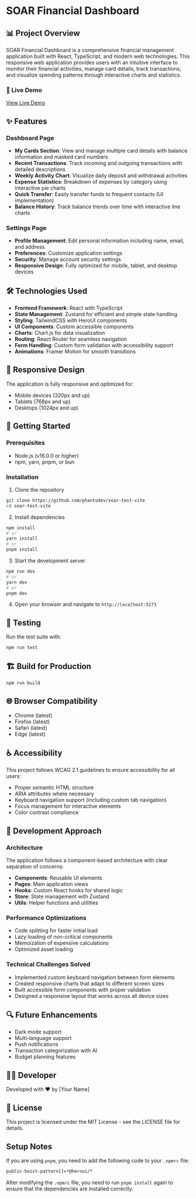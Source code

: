 # SOAR Financial Dashboard

## 📊 Project Overview

SOAR Financial Dashboard is a comprehensive financial management application built with React, TypeScript, and modern web technologies. This responsive web application provides users with an intuitive interface to monitor their financial activities, manage card details, track transactions, and visualize spending patterns through interactive charts and statistics.

### 🌟 Live Demo

[View Live Demo](https://soar-test-vite.vercel.app/)

## ✨ Features

### Dashboard Page
- **My Cards Section**: View and manage multiple card details with balance information and masked card numbers
- **Recent Transactions**: Track incoming and outgoing transactions with detailed descriptions
- **Weekly Activity Chart**: Visualize daily deposit and withdrawal activities
- **Expense Statistics**: Breakdown of expenses by category using interactive pie charts
- **Quick Transfer**: Easily transfer funds to frequent contacts (UI implementation)
- **Balance History**: Track balance trends over time with interactive line charts

### Settings Page
- **Profile Management**: Edit personal information including name, email, and address
- **Preferences**: Customize application settings
- **Security**: Manage account security settings
- **Responsive Design**: Fully optimized for mobile, tablet, and desktop devices

## 🛠️ Technologies Used

- **Frontend Framework**: React with TypeScript
- **State Management**: Zustand for efficient and simple state handling
- **Styling**: TailwindCSS with HeroUI components
- **UI Components**: Custom accessible components
- **Charts**: Chart.js for data visualization
- **Routing**: React Router for seamless navigation
- **Form Handling**: Custom form validation with accessibility support
- **Animations**: Framer Motion for smooth transitions

## 📱 Responsive Design

The application is fully responsive and optimized for:
- Mobile devices (320px and up)
- Tablets (768px and up)
- Desktops (1024px and up)

## 🚀 Getting Started

### Prerequisites

- Node.js (v16.0.0 or higher)
- npm, yarn, pnpm, or bun

### Installation

1. Clone the repository
```bash
git clone https://github.com/phantodev/soar-test-vite
cd soar-test-vite
```

2. Install dependencies
```bash
npm install
# or
yarn install
# or
pnpm install
```

3. Start the development server
```bash
npm run dev
# or
yarn dev
# or
pnpm dev
```

4. Open your browser and navigate to `http://localhost:5173`

## 🧪 Testing

Run the test suite with:

```bash
npm run test
```

## 🏗️ Build for Production

```bash
npm run build
```

## 🌐 Browser Compatibility

- Chrome (latest)
- Firefox (latest)
- Safari (latest)
- Edge (latest)

## ♿ Accessibility

This project follows WCAG 2.1 guidelines to ensure accessibility for all users:
- Proper semantic HTML structure
- ARIA attributes where necessary
- Keyboard navigation support (including custom tab navigation)
- Focus management for interactive elements
- Color contrast compliance

## 📝 Development Approach

### Architecture
The application follows a component-based architecture with clear separation of concerns:
- **Components**: Reusable UI elements
- **Pages**: Main application views
- **Hooks**: Custom React hooks for shared logic
- **Store**: State management with Zustand
- **Utils**: Helper functions and utilities

### Performance Optimizations
- Code splitting for faster initial load
- Lazy loading of non-critical components
- Memoization of expensive calculations
- Optimized asset loading

### Technical Challenges Solved
- Implemented custom keyboard navigation between form elements
- Created responsive charts that adapt to different screen sizes
- Built accessible form components with proper validation
- Designed a responsive layout that works across all device sizes

## 🔍 Future Enhancements

- Dark mode support
- Multi-language support
- Push notifications
- Transaction categorization with AI
- Budget planning features

## 👨‍💻 Developer

Developed with ❤️ by [Your Name]

## 📄 License

This project is licensed under the MIT License - see the LICENSE file for details.

## Setup Notes

If you are using `pnpm`, you need to add the following code to your `.npmrc` file:

```bash
public-hoist-pattern[]=*@heroui/*
```

After modifying the `.npmrc` file, you need to run `pnpm install` again to ensure that the dependencies are installed correctly.
